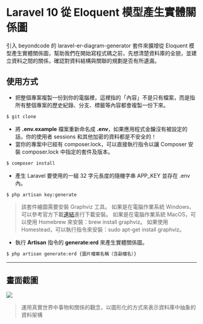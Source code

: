 # Laravel 10 從 Eloquent 模型產生實體關係圖

引入 beyondcode 的 laravel-er-diagram-generator 套件來擴增從 Eloquent 模型產生實體關係圖，幫助我們在開始寫程式碼之前，先想清楚資料庫的全貌，並建立資料之間的關係，確認對資料結構與關聯的規劃是否有所遺漏。

## 使用方式
- 把整個專案複製一份到你的電腦裡，這裡指的「內容」不是只有檔案，而是指所有整個專案的歷史紀錄、分支、標籤等內容都會複製一份下來。
```sh
$ git clone
```
- 將 __.env.example__ 檔案重新命名成 __.env__，如果應用程式金鑰沒有被設定的話，你的使用者 sessions 和其他加密的資料都是不安全的！
- 當你的專案中已經有 composer.lock，可以直接執行指令以讓 Composer 安裝 composer.lock 中指定的套件及版本。
```sh
$ composer install
```
- 產生 Laravel 要使用的一組 32 字元長度的隨機字串 APP_KEY 並存在 .env 內。
```sh
$ php artisan key:generate
```
> 該套件繪圖需要安裝 Graphviz 工具。
> 如果是在電腦作業系統 Windows，可以參考官方下載[連結](https://graphviz.org/download/)進行下載安裝。
> 如果是在電腦作業系統 MacOS，可以使用 Homebrew 來安裝：brew install graphviz。
> 如果使用 Homestead，可以執行指令來安裝：sudo apt-get install graphviz。
- 執行 __Artisan__ 指令的 __generate:erd__ 來產生實體關係圖。
```sh
$ php artisan generate:erd {圖片檔案名稱（含副檔名）}
```

----

## 畫面截圖
![](https://i.imgur.com/uX6ur63.png)
> 運用真實世界中事物和關係的觀念，以圖形化的方式來表示資料庫中抽象的資料架構